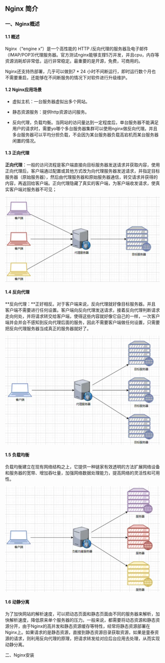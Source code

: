 ## Nginx 简介

### 一、Nginx概述

#### 1.1 概述

Nginx（“engine x”）是一个高性能的 HTTP /反向代理的服务器及电子邮件（IMAP/POP3)代理服务器。官方测试nginx能够支撑5万并发，并且cpu，内存等资源消耗却非常低，运行非常稳定。最重要的是开源，免费，可商用的。

Nginx还支持热部署，几乎可以做到7 * 24 小时不间断运行，即时运行数个月也不需要重启，还能够在不间断服务的情况下对软件进行升级维护。

#### 1.2 Nginx应用场景

- 虚拟主机：一台服务器虚拟出多个网站。

- 静态资源服务：提供http资源访问服务。

- 反向代理，负载均衡。当网站的访问量达到一定程度后，单台服务器不能满足用户的请求时，需要yo哪个多台服务器集群可以使用nginx做反向代理。并且多台服务器可以平均分担负载，不会因为某台服务器负载高宕机而某台服务器闲置的情况。

#### 1.3 正向代理

**正向代理**：一般的访问流程是客户端直接向目标服务器发送请求并获取内容，使用正向代理后，客户端通过配置或其他方式改为向代理服务器发送请求，并指定目标服务器（原始服务器），然后由代理服务器和原始服务器通信，转交请求并获得的内容，再返回给客户端。正向代理隐藏了真实的客户端，为客户端收发请求，使真实客户端对服务器不可见；

![1](images/1.png)

#### 1.4 反向代理

**反向代理：**正好相反。对于客户端来说，反向代理就好像目标服务器。并且客户端不需要进行任何设置。客户端向反向代理发送请求，接着反向代理判断请求走向何处，并将请求转交给客户端，使得这些内容就好像它自己的一样，一次客户端并会并会不感知到反向代理后面的服务，因此不需要客户端做任何设置，只需要把反向代理服务器当成真正的服务器就好了。

![2](images/2.png)

#### 1.5 负载均衡

负载均衡建立在现有网络结构之上，它提供一种链家有效透明的方法扩展网络设备和服务器的宽带、增加吞吐量，加强网络数据处理能力，提高网络的灵活性和可用性。

![3](images/3.png)

#### 1.6 动静分离

为了加快网站的解析速度，可以把动态页面和静态页面由不同的服务器来解析，加快解析速度，降低原来单个服务器的压力。一般来说，都需要将动态资源和静态资源分开，由于Nginx的高并发和静态资源缓存等特性，经常将静态资源部署在Nginx上。如果请求的是静态资源，直接到静态资源目录获取资源，如果是童泰资源的请求，则利用反向代理的原理，把请求转发给对应后台应用去处理，从而实现动静分离。

二、Nginx安装













